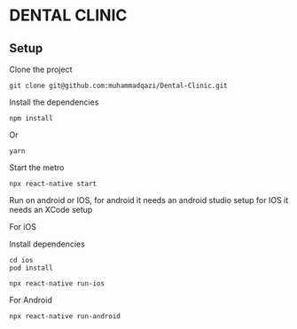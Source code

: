 # DENTAL CLINIC 



## Setup

Clone the project

```
git clone git@github.com:muhammadqazi/Dental-Clinic.git
```

Install the dependencies

```
npm install
```
Or
```
yarn
```
Start the metro 

```
npx react-native start
```
Run on android or IOS, for android it needs an android studio setup for IOS it needs an XCode setup

For iOS

Install dependencies

```
cd ios
pod install
```

```
npx react-native run-ios
```

For Android 

```
npx react-native run-android
```

